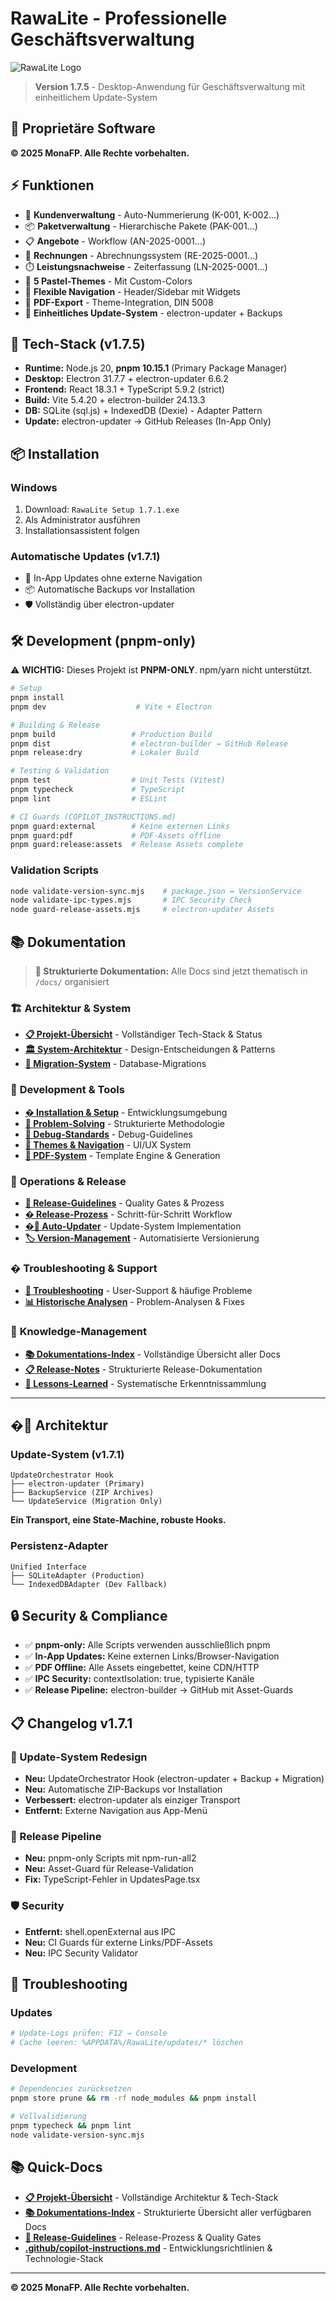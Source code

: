 # RawaLite - Professionelle Geschäftsverwaltung

![RawaLite Logo](./assets/rawalite-logo.png)

> **Version 1.7.5** - Desktop-Anwendung für Geschäftsverwaltung mit einheitlichem Update-System

## 🏢 **Proprietäre Software**

**© 2025 MonaFP. Alle Rechte vorbehalten.**

## ⚡ **Funktionen**

- 👥 **Kundenverwaltung** - Auto-Nummerierung (K-001, K-002...)
- 📦 **Paketverwaltung** - Hierarchische Pakete (PAK-001...)
- 📋 **Angebote** - Workflow (AN-2025-0001...)
- 🧾 **Rechnungen** - Abrechnungssystem (RE-2025-0001...)
- ⏱️ **Leistungsnachweise** - Zeiterfassung (LN-2025-0001...)
- 🎨 **5 Pastel-Themes** - Mit Custom-Colors
- 🔄 **Flexible Navigation** - Header/Sidebar mit Widgets
- 📄 **PDF-Export** - Theme-Integration, DIN 5008
- 🔄 **Einheitliches Update-System** - electron-updater + Backups

## 🚀 **Tech-Stack (v1.7.5)**

- **Runtime:** Node.js 20, **pnpm 10.15.1** (Primary Package Manager)
- **Desktop:** Electron 31.7.7 + electron-updater 6.6.2
- **Frontend:** React 18.3.1 + TypeScript 5.9.2 (strict)
- **Build:** Vite 5.4.20 + electron-builder 24.13.3
- **DB:** SQLite (sql.js) + IndexedDB (Dexie) - Adapter Pattern
- **Update:** electron-updater → GitHub Releases (In-App Only)

## 📦 **Installation**

### **Windows**
1. Download: `RawaLite Setup 1.7.1.exe`
2. Als Administrator ausführen
3. Installationsassistent folgen

### **Automatische Updates (v1.7.1)**
- 🔄 In-App Updates ohne externe Navigation
- 📦 Automatische Backups vor Installation
- 🛡️ Vollständig über electron-updater

## 🛠️ **Development (pnpm-only)**

⚠️ **WICHTIG:** Dieses Projekt ist **PNPM-ONLY**. npm/yarn nicht unterstützt.

```bash
# Setup
pnpm install
pnpm dev                    # Vite + Electron

# Building & Release
pnpm build                 # Production Build
pnpm dist                  # electron-builder → GitHub Release
pnpm release:dry           # Lokaler Build

# Testing & Validation
pnpm test                  # Unit Tests (Vitest)
pnpm typecheck             # TypeScript
pnpm lint                  # ESLint

# CI Guards (COPILOT_INSTRUCTIONS.md)
pnpm guard:external        # Keine externen Links
pnpm guard:pdf             # PDF-Assets offline
pnpm guard:release:assets  # Release Assets complete
```

### **Validation Scripts**
```bash
node validate-version-sync.mjs    # package.json ↔ VersionService
node validate-ipc-types.mjs       # IPC Security Check
node guard-release-assets.mjs     # electron-updater Assets
```

## 📚 **Dokumentation**

> **📁 Strukturierte Dokumentation:** Alle Docs sind jetzt thematisch in `/docs/` organisiert

### 🏗️ **Architektur & System**
- **[📋 Projekt-Übersicht](docs/architecture/PROJECT_OVERVIEW.md)** - Vollständiger Tech-Stack & Status
- **[🏛️ System-Architektur](docs/architecture/ARCHITECTURE.md)** - Design-Entscheidungen & Patterns
- **[🔄 Migration-System](docs/architecture/MIGRATION_SYSTEM.md)** - Database-Migrations

### 🔧 **Development & Tools**
- **[�️ Installation & Setup](docs/development/INSTALL.md)** - Entwicklungsumgebung
- **[🧠 Problem-Solving](docs/development/SYSTEMATIC_PROBLEM_SOLVING_LEARNINGS.md)** - Strukturierte Methodologie
- **[🐛 Debug-Standards](docs/development/DEBUGGING_STANDARDS.md)** - Debug-Guidelines
- **[🎨 Themes & Navigation](docs/development/THEMES_NAVIGATION.md)** - UI/UX System
- **[📄 PDF-System](docs/development/PDF_SYSTEM.md)** - Template Engine & Generation

### 🚀 **Operations & Release**
- **[🚀 Release-Guidelines](docs/operations/RELEASE_GUIDELINES.md)** - Quality Gates & Prozess
- **[� Release-Prozess](docs/operations/RELEASE_PROCESS.md)** - Schritt-für-Schritt Workflow
- **[�🔄 Auto-Updater](docs/operations/AUTO_UPDATER_IMPLEMENTATION.md)** - Update-System Implementation
- **[🏷️ Version-Management](docs/operations/VERSION_MANAGEMENT.md)** - Automatisierte Versionierung

### � **Troubleshooting & Support**
- **[🔧 Troubleshooting](docs/troubleshooting/TROUBLESHOOTING.md)** - User-Support & häufige Probleme
- **[📊 Historische Analysen](docs/troubleshooting/)** - Problem-Analysen & Fixes

### 📝 **Knowledge-Management**
- **[📚 Dokumentations-Index](docs/README.md)** - Vollständige Übersicht aller Docs
- **[📋 Release-Notes](docs/releases/)** - Strukturierte Release-Dokumentation
- **[🧠 Lessons-Learned](docs/lessons-learned/)** - Systematische Erkenntnissammlung

---

## �🔧 **Architektur**

### **Update-System (v1.7.1)**
```
UpdateOrchestrator Hook
├── electron-updater (Primary)
├── BackupService (ZIP Archives)
└── UpdateService (Migration Only)
```

**Ein Transport, eine State-Machine, robuste Hooks.**

### **Persistenz-Adapter**
```
Unified Interface
├── SQLiteAdapter (Production)
└── IndexedDBAdapter (Dev Fallback)
```

## 🔒 **Security & Compliance**

- ✅ **pnpm-only:** Alle Scripts verwenden ausschließlich pnpm
- ✅ **In-App Updates:** Keine externen Links/Browser-Navigation
- ✅ **PDF Offline:** Alle Assets eingebettet, keine CDN/HTTP
- ✅ **IPC Security:** contextIsolation: true, typisierte Kanäle
- ✅ **Release Pipeline:** electron-builder → GitHub mit Asset-Guards

## 📋 **Changelog v1.7.1**

### **🔄 Update-System Redesign**
- **Neu:** UpdateOrchestrator Hook (electron-updater + Backup + Migration)
- **Neu:** Automatische ZIP-Backups vor Installation
- **Verbessert:** electron-updater als einziger Transport
- **Entfernt:** Externe Navigation aus App-Menü

### **🚀 Release Pipeline**
- **Neu:** pnpm-only Scripts mit npm-run-all2
- **Neu:** Asset-Guard für Release-Validation
- **Fix:** TypeScript-Fehler in UpdatesPage.tsx

### **🛡️ Security**
- **Entfernt:** shell.openExternal aus IPC
- **Neu:** CI Guards für externe Links/PDF-Assets
- **Neu:** IPC Security Validator

## 🔧 **Troubleshooting**

### **Updates**
```bash
# Update-Logs prüfen: F12 → Console
# Cache leeren: %APPDATA%/RawaLite/updates/* löschen
```

### **Development**
```bash
# Dependencies zurücksetzen
pnpm store prune && rm -rf node_modules && pnpm install

# Vollvalidierung
pnpm typecheck && pnpm lint
node validate-version-sync.mjs
```

## 📚 **Quick-Docs**

- **[📋 Projekt-Übersicht](docs/architecture/PROJECT_OVERVIEW.md)** - Vollständige Architektur & Tech-Stack
- **[📚 Dokumentations-Index](docs/README.md)** - Strukturierte Übersicht aller verfügbaren Docs
- **[🚀 Release-Guidelines](docs/operations/RELEASE_GUIDELINES.md)** - Release-Prozess & Quality Gates
- **[.github/copilot-instructions.md](.github/copilot-instructions.md)** - Entwicklungsrichtlinien & Technologie-Stack

---

**© 2025 MonaFP. Alle Rechte vorbehalten.**